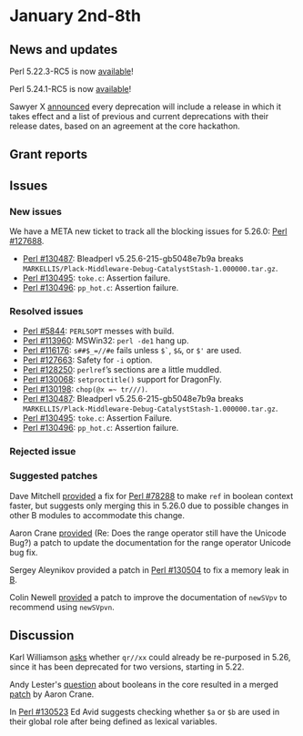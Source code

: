 # January 2nd-8th

## News and updates

Perl 5.22.3-RC5 is now
[available](http://nntp.perl.org/group/perl.perl5.porters/242017)!

Perl 5.24.1-RC5 is now
[available](http://nntp.perl.org/group/perl.perl5.porters/242016)!

Sawyer X
[announced](http://nntp.perl.org/group/perl.perl5.porters/242156)
every deprecation will include a release in which it takes effect and a
list of previous and current deprecations with their release dates,
based on an agreement at the core hackathon.

## Grant reports

## Issues

### New issues

We have a META new ticket to track all the blocking issues for 5.26.0:
[Perl #127688](http://rt.perl.org/Ticket/Display.html?id=127688).

* [Perl #130487](http://rt.perl.org/Ticket/Display.html?id=130487):
  Bleadperl v5.25.6-215-gb5048e7b9a breaks
  `MARKELLIS/Plack-Middleware-Debug-CatalystStash-1.000000.tar.gz`.
* [Perl #130495](http://rt.perl.org/Ticket/Display.html?id=130495):
  `toke.c`: Assertion failure.
* [Perl #130496](http://rt.perl.org/Ticket/Display.html?id=130496):
  `pp_hot.c`: Assertion failure.

### Resolved issues

* [Perl #5844](http://rt.perl.org/Ticket/Display.html?id=5844):
  `PERL5OPT` messes with build.
* [Perl #113960](http://rt.perl.org/Ticket/Display.html?id=113960):
  MSWin32: `perl -de1` hang up.
* [Perl #116176](http://rt.perl.org/Ticket/Display.html?id=116176):
  `s##$_=//#e` fails unless `` $` ``, `$&`, or `$'` are used.
* [Perl #127663](http://rt.perl.org/Ticket/Display.html?id=127663):
  Safety for `-i` option.
* [Perl #128250](http://rt.perl.org/Ticket/Display.html?id=128250):
  `perlref`’s sections are a little muddled.
* [Perl #130068](http://rt.perl.org/Ticket/Display.html?id=130068):
  `setproctitle()` support for DragonFly.
* [Perl #130198](http://rt.perl.org/Ticket/Display.html?id=130198):
  `chop(@x =~ tr///)`.
* [Perl #130487](http://rt.perl.org/Ticket/Display.html?id=130487):
  Bleadperl v5.25.6-215-gb5048e7b9a breaks
  `MARKELLIS/Plack-Middleware-Debug-CatalystStash-1.000000.tar.gz`.
* [Perl #130495](http://rt.perl.org/Ticket/Display.html?id=130495):
  `toke.c`: Assertion Failure.
* [Perl #130496](http://rt.perl.org/Ticket/Display.html?id=130496):
  `pp_hot.c`: Assertion failure.

### Rejected issue

### Suggested patches

Dave Mitchell
[provided](http://nntp.perl.org/group/perl.perl5.porters/242033) a
fix for
[Perl #78288](http://rt.perl.org/Ticket/Display.html?id=78288) to make
`ref` in boolean context faster, but suggests only merging this in
5.26.0 due to possible changes in other B modules to accommodate this
change.

Aaron Crane
[provided](http://nntp.perl.org/group/perl.perl5.porters/242042) (Re:
Does the range operator still have the Unicode Bug?) a patch to update
the documentation for the range operator Unicode bug fix.

Sergey Aleynikov provided a patch in
[Perl #130504](http://rt.perl.org/Ticket/Display.html?id=130504) to fix
a memory leak in [B](http://metacpan.org/pod/B).

Colin Newell
[provided](http://nntp.perl.org/group/perl.perl5.porters/242080) a
patch to improve the documentation of `newSVpv` to recommend using
`newSVpvn`.

## Discussion

Karl Williamson
[asks](http://nntp.perl.org/group/perl.perl5.porters/242098) whether
`qr//xx` could already be re-purposed in 5.26, since it has been
deprecated for two versions, starting in 5.22.

Andy Lester's
[question](http://nntp.perl.org/group/perl.perl5.porters/241121)
about booleans in the core resulted in a merged
[patch](http://nntp.perl.org/group/perl.perl5.porters/242008) by Aaron
Crane.

In [Perl #130523](http://rt.perl.org/Ticket/Display.html?id=130523) Ed
Avid suggests checking whether `$a` or `$b` are used in their global
role after being defined as lexical variables.
